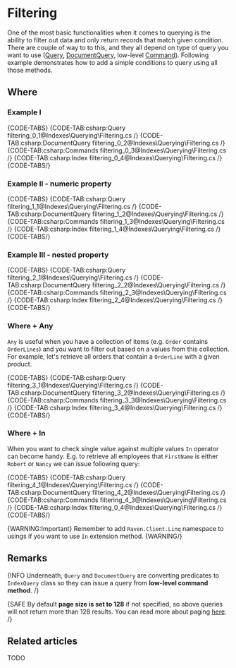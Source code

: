 ﻿# Filtering

One of the most basic functionalities when it comes to querying is the ability to filter out data and only return records that match given condition. There are couple of way to to this, and they all depend on type of query you want to use ([Query](), [DocumentQuery](), low-level [Command]()). Following example demonstrates how to add a simple conditions to query using all those methods.

## Where

### Example I

{CODE-TABS}
{CODE-TAB:csharp:Query filtering_0_1@Indexes\Querying\Filtering.cs /}
{CODE-TAB:csharp:DocumentQuery filtering_0_2@Indexes\Querying\Filtering.cs /}
{CODE-TAB:csharp:Commands filtering_0_3@Indexes\Querying\Filtering.cs /}
{CODE-TAB:csharp:Index filtering_0_4@Indexes\Querying\Filtering.cs /}
{CODE-TABS/}

### Example II - numeric property

{CODE-TABS}
{CODE-TAB:csharp:Query filtering_1_1@Indexes\Querying\Filtering.cs /}
{CODE-TAB:csharp:DocumentQuery filtering_1_2@Indexes\Querying\Filtering.cs /}
{CODE-TAB:csharp:Commands filtering_1_3@Indexes\Querying\Filtering.cs /}
{CODE-TAB:csharp:Index filtering_1_4@Indexes\Querying\Filtering.cs /}
{CODE-TABS/}

### Example III - nested property

{CODE-TABS}
{CODE-TAB:csharp:Query filtering_2_1@Indexes\Querying\Filtering.cs /}
{CODE-TAB:csharp:DocumentQuery filtering_2_2@Indexes\Querying\Filtering.cs /}
{CODE-TAB:csharp:Commands filtering_2_3@Indexes\Querying\Filtering.cs /}
{CODE-TAB:csharp:Index filtering_2_4@Indexes\Querying\Filtering.cs /}
{CODE-TABS/}

### Where + Any

`Any` is useful when you have a collection of items (e.g. `Order` contains `OrderLines`) and you want to filter out based on a values from this collection. For example, let's retrieve all orders that contain a `OrderLine` with a given product.

{CODE-TABS}
{CODE-TAB:csharp:Query filtering_3_1@Indexes\Querying\Filtering.cs /}
{CODE-TAB:csharp:DocumentQuery filtering_3_2@Indexes\Querying\Filtering.cs /}
{CODE-TAB:csharp:Commands filtering_3_3@Indexes\Querying\Filtering.cs /}
{CODE-TAB:csharp:Index filtering_3_4@Indexes\Querying\Filtering.cs /}
{CODE-TABS/}

### Where + In

When you want to check single value against multiple values `In` operator can become handy. E.g. to retrieve all employees that `FirstName` is either `Robert` or `Nancy` we can issue following query:

{CODE-TABS}
{CODE-TAB:csharp:Query filtering_4_1@Indexes\Querying\Filtering.cs /}
{CODE-TAB:csharp:DocumentQuery filtering_4_2@Indexes\Querying\Filtering.cs /}
{CODE-TAB:csharp:Commands filtering_4_3@Indexes\Querying\Filtering.cs /}
{CODE-TAB:csharp:Index filtering_0_4@Indexes\Querying\Filtering.cs /}
{CODE-TABS/}

{WARNING:Important}
Remember to add `Raven.Client.Linq` namespace to usings if you want to use `In` extension method.
{WARNING/}

## Remarks

{INFO Underneath, `Query` and `DocumentQuery` are converting predicates to `IndexQuery` class so they can issue a query from **low-level command method**. /}

{SAFE By default **page size is set to 128** if not specified, so above queries will not return more than 128 results. You can read more about paging [here](). /}

## Related articles

TODO